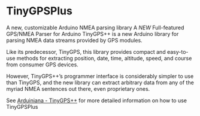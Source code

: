 # TinyGPSPlus
A new, customizable Arduino NMEA parsing library
A *NEW* Full-featured GPS/NMEA Parser for Arduino
TinyGPS++ is a new Arduino library for parsing NMEA data streams provided by GPS modules.

Like its predecessor, TinyGPS, this library provides compact and easy-to-use methods for extracting position, date, time, altitude, speed, and course from consumer GPS devices. 

However, TinyGPS++’s programmer interface is considerably simpler to use than TinyGPS, and the new library can extract arbitrary data from any of the myriad NMEA sentences out there, even proprietary ones.

See [Arduiniana - TinyGPS++](http://arduiniana.org/libraries/tinygpsplus/) for more detailed information on how to use TinyGPSPlus
